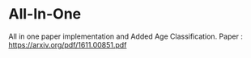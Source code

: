 # All-In-One
All in one paper implementation and 
  Added Age Classification.
Paper : https://arxiv.org/pdf/1611.00851.pdf
